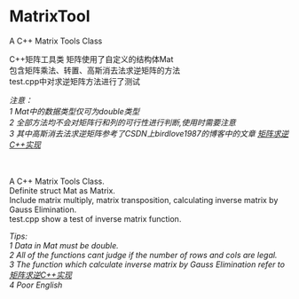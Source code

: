 # MatrixTool
A C++ Matrix Tools Class

C++矩阵工具类
矩阵使用了自定义的结构体Mat<br>
包含矩阵乘法、转置、高斯消去法求逆矩阵的方法<br>
test.cpp中对求逆矩阵方法进行了测试<br>

*注意：<br>
1 Mat中的数据类型仅可为double类型<br>
2 全部方法均不会对矩阵行和列的可行性进行判断,使用时需要注意<br>
3 其中高斯消去法求逆矩阵参考了CSDN上birdlove1987的博客中的文章 [矩阵求逆C++实现](http://blog.csdn.net/zhurui_idea/article/details/24864155)*<br>
<br><br>

A C++ Matrix Tools Class.<br>
Definite struct Mat as Matrix.<br>
Include matrix multiply, matrix transposition, calculating inverse matrix by Gauss Elimination.<br>
test.cpp show a test of inverse matrix function.<br>

*Tips:<br>
1 Data in Mat must be double.<br>
2 All of the functions cant judge if the number of rows and cols are legal.<br>
3 The function which calculate inverse matrix by Gauss Elimination refer to [矩阵求逆C++实现](http://blog.csdn.net/zhurui_idea/article/details/24864155)<br>
4 Poor English*
